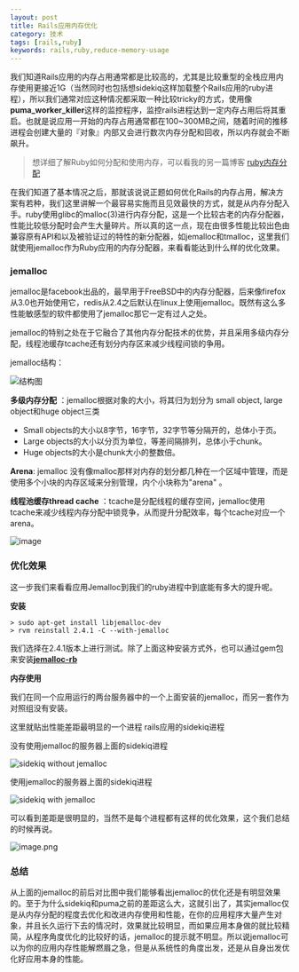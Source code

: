 ```yaml
---
layout: post
title: Rails应用内存优化
category: 技术
tags: [rails,ruby]
keywords: rails,ruby,reduce-memory-usage
---
```


我们知道Rails应用的内存占用通常都是比较高的，尤其是比较重型的全栈应用内存使用更接近1G（当然同时也包括想sidekiq这样加载整个Rails应用的ruby进程），所以我们通常对应这种情况都采取一种比较tricky的方式，使用像**puma_worker_killer**这样的监控程序，监控rails进程达到一定内存占用后将其重启。也就是说应用一开始的内存占用通常都在100~300MB之间，随着时间的推移进程会创建大量的『对象』内部又会进行数次内存分配和回收，所以内存就会不断飙升。

> 想详细了解Ruby如何分配和使用内存，可以看我的另一篇博客 [ruby内存分配](https://www.jianshu.com/p/e4f184e92375)

在我们知道了基本情况之后，那就该说说正题如何优化Rails的内存占用，解决方案有若种，我们这里讲解一个最容易实施而且见效最快的方式，就是从内存分配入手。ruby使用glibc的malloc(3)进行内存分配，这是一个比较古老的内存分配器，性能比较低分配时会产生大量碎片。所以真的这一点，现在由很多性能比较出色由兼容原有API和以及被验证过的特性的新分配器，如jemalloc和tmalloc，这里我们就使用jemalloc作为Ruby应用的内存分配器，来看看能达到什么样的优化效果。

### jemalloc

jemalloc是facebook出品的，最早用于FreeBSD中的内存分配器，后来像firefox从3.0也开始使用它，redis从2.4之后默认在linux上使用jemalloc。既然有这么多性能敏感型的软件都使用了jemalloc那它一定有过人之处。

jemalloc的特别之处在于它融合了其他内存分配技术的优势，并且采用多级内存分配，线程池缓存tcache还有划分内存区来减少线程间锁的争用。

jemalloc结构：

![结构图](http://upload-images.jianshu.io/upload_images/1767848-7c19840edf678b25.png?imageMogr2/auto-orient/strip%7CimageView2/2/w/1240)

**多级内存分配** ：jemalloc根据对象的大小，将其归为划分为 small object, large object和huge object三类

- Small objects的大小以8字节，16字节，32字节等分隔开的，总体小于页。
- Large objects的大小以分页为单位，等差间隔排列，总体小于chunk。
- Huge objects的大小是chunk大小的整数倍。

**Arena**: jemalloc 没有像malloc那样对内存的划分都几种在一个区域中管理，而是使用多个小块的内存区域来分别管理，内个小块称为"arena" 。

**线程池缓存thread cache** ：tcache是分配线程的缓存空间，jemalloc使用tcache来减少线程内存分配中锁竞争，从而提升分配效率，每个tcache对应一个arena。

![image](http://upload-images.jianshu.io/upload_images/1767848-0261f8df12075147.png?imageMogr2/auto-orient/strip%7CimageView2/2/w/1240)



### 优化效果

这一步我们来看看应用Jemalloc到我们的ruby进程中到底能有多大的提升呢。

**安装** 

```shell
> sudo apt-get install libjemalloc-dev
> rvm reinstall 2.4.1 -C --with-jemalloc
```

我们选择在2.4.1版本上进行测试。除了上面这种安装方式外，也可以通过gem包来安装[**jemalloc-rb**](https://github.com/kzk/jemalloc-rb)

**内存使用**

我们在同一个应用运行的两台服务器中的一个上面安装的jemalloc，而另一套作为对照组没有安装。

这里就贴出性能差距最明显的一个进程  rails应用的sidekiq进程

没有使用jemalloc的服务器上面的sidekiq进程

![sidekiq without jemalloc](https://upload-images.jianshu.io/upload_images/1767848-b60754de527e6a5b.png?imageMogr2/auto-orient/strip%7CimageView2/2/w/1240)

使用jemalloc的服务器上面的sidekiq进程

![sidekiq with jemalloc](https://upload-images.jianshu.io/upload_images/1767848-414f35b0fa46af19.png?imageMogr2/auto-orient/strip%7CimageView2/2/w/1240)

可以看到差距是很明显的，当然不是每个进程都有这样的优化效果，这个我们总结的时候再说。

![image.png](https://upload-images.jianshu.io/upload_images/1767848-61eb1dbb8c02c94c.png?imageMogr2/auto-orient/strip%7CimageView2/1/w/640/h/480)

### 总结

从上面的jemalloc的前后对比图中我们能够看出jemalloc的优化还是有明显效果的。至于为什么sidekiq和puma之前的差距这么大，这就引出了，其实jemalloc仅是从内存分配的程度去优化和改进内存使用和性能，在你的应用程序大量产生对象，并且长久运行下去的情况时，效果就比较明显，而如果应用本身做的就比较精简，从程序角度优化的比较好的话，jemalloc的提示就不明显。所以说jemalloc可以为你的应用内存性能解燃眉之急，但是从系统性的角度出发，还是从自身出发优化好应用本身的性能。